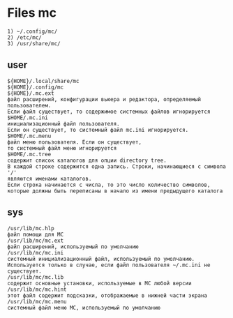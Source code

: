 # Files mc

    1) ~/.config/mc/
    2) /etc/mc/
    3) /usr/share/mc/

## user
    ${HOME}/.local/share/mc 
    ${HOME}/.config/mc
    ${HOME}/.mc.ext 
	файл расширений, конфигурации вьюера и редактора, определяемый пользователем. 
	Если файл существует, то содержимое системных файлов игнорируется
    $HOME/.mc.ini 
	инициализационный файл пользователя. 
	Если он существует, то системный файл mc.ini игнорируется.
    $HOME/.mc.menu
	файл меню пользователя. Если он существует, 
	то системный файл меню игнорируется
    $HOME/.mc.tree
	содержит список каталогов для опции directory tree. 
	В каждой строке содержится одна запись. Строки, начинающиеся с символа '/' 
	являются именами каталогов. 
	Если строка начинается с числа, то это число количество символов, 
	которые должны быть переписаны в начало из имени предыдущего каталога
## sys

    /usr/lib/mc.hlp   
	файл помощи для MC
    /usr/lib/mc/mc.ext 
	файл расширений, используемый по умолчанию
    /usr/lib/mc/mc.ini 
	системный инициализационный файл, используемый по умолчанию. 
	Используется только в случае, если файл пользователя ~/.mc.ini не существует.
    /usr/lib/mc/mc.lib 
	содержит основные установки, используемые в MС любой версии
    /usr/lib/mc/mc.hint 
	этот файл содержит подсказки, отображаемые в нижней части экрана
    /usr/lib/mc/mc.menu
	системный файл меню MC, используемый по умолчанию
    
    
    
    
    